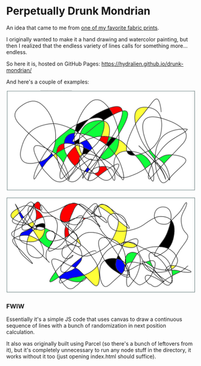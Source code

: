 # Perpetually Drunk Mondrian
An idea that came to me from [one of my favorite fabric prints](https://www.threadless.com/shop/@threadless/design/drunk-mondrian/mens/shoes).

I originally wanted to make it a hand drawing and watercolor painting, but then I realized that the endless variety of lines calls for something more... endless. 

So here it is, hosted on GitHub Pages: https://hydralien.github.io/drunk-mondrian/

And here's a couple of examples:

![A screenshot](img/screenshot.png)

![Another screenshot](img/screenshot_2.png)

### FWIW

Essentially it's a simple JS code that uses canvas to draw a continuous sequence of lines with a bunch of randomization in next position calculation.

It also was originally built using Parcel (so there's a bunch of leftovers from it), but it's completely unnecessary to run any node stuff in the directory, it works without it too (just opening index.html should suffice).
 